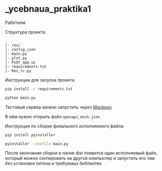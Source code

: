 # _ycebnaua_praktika1

Работаем

Структура проекта:

```
.
|- res/
|- config.json
|- main.py
|- plot.py
|- PyQt_app.ui
|- requirements.txt
|- Res_rc.py
```

Инструкции для запуска проекта

```bash
pip install -r requirements.txt

python main.py
```

Тестовый сервер можно запустить через [Mockoon](https://mockoon.com/)

В нём нужно открыть файл `openapi_mock.json`

Инструкция по сборке финального исполняемого файла:

```bash
pip install pyinstaller

pyinstaller --onefile main.py
```

После окончания сборки в папке dist появится один исполняемый файл, который можно скопировать на другой компьютер и запустить его там без установки питона и требуемых библиотек
